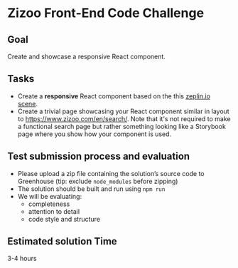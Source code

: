 # Zizoo Front-End Code Challenge

## Goal

Create and showcase a responsive React component.

## Tasks

- Create a **responsive** React component based on the this [zeplin.io scene](https://scene.zeplin.io/project/5aa2574b349af0b2682b1730).
- Create a trivial page showcasing your React component similar in layout to https://www.zizoo.com/en/search/. Note that it's not required to make a functional search page but rather something looking like a Storybook page where you show how your component is used.

## Test submission process and evaluation

- Please upload a zip file containing the solution’s source code to Greenhouse (tip: exclude `node_modules` before zipping)
- The solution should be built and run using `npm run`
- We will be evaluating:
  - completeness
  - attention to detail
  - code style and structure

## Estimated solution Time

3-4 hours
